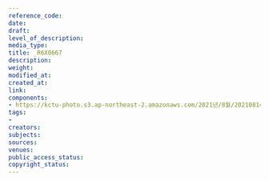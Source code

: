 ```yaml
---
reference_code: 
date: 
draft: 
level_of_description: 
media_type: 
title: _R6X0667
description: 
weight: 
modified_at: 
created_at: 
link: 
components:
- https://kctu-photo.s3.ap-northeast-2.amazonaws.com/2021년/8월/20210814_8.15+전국노동자대회/_R6X0667.jpg
tags:
- 
creators: 
subjects: 
sources: 
venues: 
public_access_status: 
copyright_status: 
---
```

